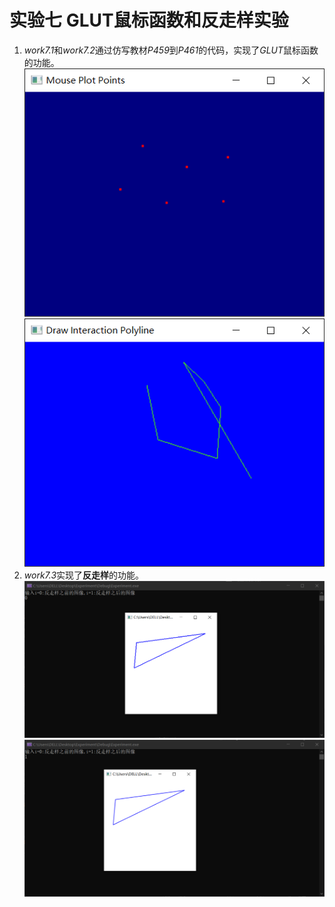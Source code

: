 # 实验七 GLUT鼠标函数和反走样实验
1. *work7.1*和*work7.2*通过仿写教材*P459*到*P461*的代码，实现了*GLUT*鼠标函数的功能。
![avatar](/袁新宇_20201060335/images/work7.1.png)
![avatar](/袁新宇_20201060335/images/work7.2.png)
2. *work7.3*实现了**反走样**的功能。
![avatar](/袁新宇_20201060335/images/work7.3.1.png)
![avatar](/袁新宇_20201060335/images/work7.3.2.png)